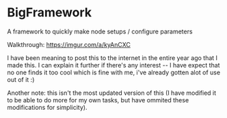 # BigFramework
A framework to quickly make node setups / configure parameters

Walkthrough: https://imgur.com/a/kyAnCXC

I have been meaning to post this to the internet in the entire year ago that I made this. I can explain it further if there's any interest -- I have expect that no one finds it too cool which is fine with me, i've already gotten alot of use out of it :)

Another note: this isn't the most updated version of this (I have modified it to be able to do more for my own tasks, but have ommited these modifications for simplicity).

